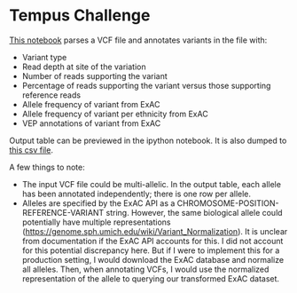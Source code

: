 # Tempus Challenge

[This notebook](https://github.com/clocode/tempus_challenge/blob/master/Challenge.ipynb) parses a VCF file and annotates variants in the file with:
  - Variant type
  - Read depth at site of the variation
  - Number of reads supporting the variant
  - Percentage of reads supporting the variant versus those supporting reference reads
  - Allele frequency of variant from ExAC
  - Allele frequency of variant per ethnicity from ExAC
  - VEP annotations of variant from ExAC
  
Output table can be previewed in the ipython notebook. It is also dumped to [this csv file](https://github.com/clocode/tempus_challenge/blob/master/results/Challenge_data_annotated.csv).

A few things to note:
  - The input VCF file could be multi-allelic. In the output table, each allele has been annotated independently; there is one row per allele.
  - Alleles are specified by the ExAC API as a CHROMOSOME-POSITION-REFERENCE-VARIANT string. However, the same biological allele could potentially have multiple representations (https://genome.sph.umich.edu/wiki/Variant_Normalization). It is unclear from documentation if the ExAC API accounts for this. I did not account for this potential discrepancy here. But if I were to implement this for a production setting, I would download the ExAC database and normalize all alleles. Then, when annotating VCFs, I would use the normalized representation of the allele to querying our transformed ExAC dataset. 
